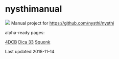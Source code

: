 # nysthimanual
![](https://github.com/patman023/nysthimanual/blob/master/allmodules20181022.png)
Manual project for https://github.com/nysthi/nysthi 


alpha-ready pages: 

[4DCB](https://github.com/patman023/nysthimanual/blob/0.0.2/pages/4dcb/4dcb.md)
[Dica 33](https://github.com/patman023/nysthimanual/blob/0.0.2/pages/dica_33/dica_33.md)
[Squonk](https://github.com/patman023/nysthimanual/blob/0.0.2/pages/squonk/squonk.md) 



Last updated 2018-11-14
